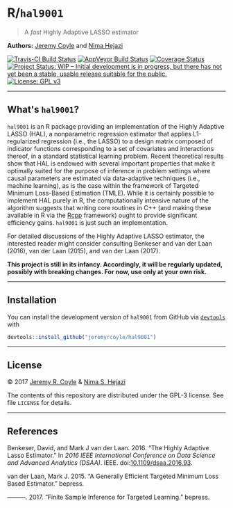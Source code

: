 
<!-- README.md is generated from README.Rmd. Please edit that file -->
R/`hal9001`
===========

> A *fast* Highly Adaptive LASSO estimator

**Authors:** [Jeremy Coyle](https://github.com/jeremyrcoyle) and [Nima Hejazi](http://nimahejazi.org)

[![Travis-CI Build Status](https://travis-ci.org/jeremyrcoyle/hal9001.svg?branch=master)](https://travis-ci.org/jeremyrcoyle/hal9001) [![AppVeyor Build Status](https://ci.appveyor.com/api/projects/status/github/jeremyrcoyle/hal9001?branch=master&svg=true)](https://ci.appveyor.com/project/jeremyrcoyle/hal9001) [![Coverage Status](https://img.shields.io/codecov/c/github/jeremyrcoyle/hal9001/master.svg)](https://codecov.io/github/jeremyrcoyle/hal9001?branch=master) [![Project Status: WIP – Initial development is in progress, but there has not yet been a stable, usable release suitable for the public.](http://www.repostatus.org/badges/latest/wip.svg)](http://www.repostatus.org/#wip) [![License: GPL v3](https://img.shields.io/badge/License-GPL%20v3-blue.svg)](http://www.gnu.org/licenses/gpl-3.0)

------------------------------------------------------------------------

What's `hal9001`?
-----------------

`hal9001` is an R package providing an implementation of the Highly Adaptive LASSO (HAL), a nonparametric regression estimator that applies L1-regularized regression (i.e., the LASSO) to a design matrix composed of indicator functions corresponding to a set of covariates and interactions thereof, in a standard statistical learning problem. Recent theoretical results show that HAL is endowed with several important properties that make it optimally suited for the purpose of inference in problem settings where causal parameters are estimated via data-adaptive techniques (i.e., machine learning), as is the case within the framework of Targeted Minimum Loss-Based Estimation (TMLE). While it is certainly possible to implement HAL purely in R, the computationally intensive nature of the algorithm suggests that writing core routines in C++ (and making these available in R via the [Rcpp](http://www.rcpp.org/) framework) ought to provide significant efficiency gains. `hal9001` is just such an implementation.

For detailed discussions of the Highly Adaptive LASSO estimator, the interested reader might consider consulting Benkeser and van der Laan (2016), van der Laan (2015), and van der Laan (2017).

**This project is still in its infancy. Accordingly, it will be regularly updated, possibly with breaking changes. For now, use only at your own risk.**

------------------------------------------------------------------------

Installation
------------

<!--
For standard use, we recommend installing the package from
[CRAN](https://cran.r-project.org/) via


```r
install.packages("hal9001")
```
-->
You can install the development version of `hal9001` from GitHub via [`devtools`](https://www.rstudio.com/products/rpackages/devtools/) with

``` r
devtools::install_github("jeremyrcoyle/hal9001")
```

------------------------------------------------------------------------

License
-------

© 2017 [Jeremy R. Coyle](https://github.com/jeremyrcoyle) & [Nima S. Hejazi](http://nimahejazi.org)

The contents of this repository are distributed under the GPL-3 license. See file `LICENSE` for details.

------------------------------------------------------------------------

References
----------

Benkeser, David, and Mark J van der Laan. 2016. “The Highly Adaptive Lasso Estimator.” In *2016 IEEE International Conference on Data Science and Advanced Analytics (DSAA)*. IEEE. doi:[10.1109/dsaa.2016.93](https://doi.org/10.1109/dsaa.2016.93).

van der Laan, Mark J. 2015. “A Generally Efficient Targeted Minimum Loss Based Estimator.” bepress.

———. 2017. “Finite Sample Inference for Targeted Learning.” bepress.

